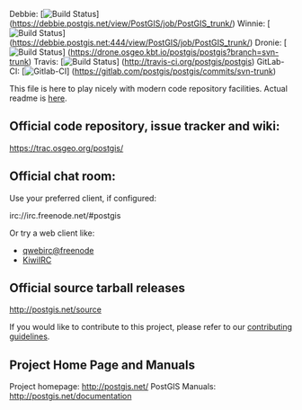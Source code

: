 Debbie:
 [![Build Status](https://debbie.postgis.net/buildStatus/icon?job=PostGIS_trunk)]
 (https://debbie.postgis.net/view/PostGIS/job/PostGIS_trunk/)
Winnie:
 [![Build Status](https://debbie.postgis.net:444/buildStatus/icon?job=PostGIS_trunk)]
 (https://debbie.postgis.net:444/view/PostGIS/job/PostGIS_trunk/)
Dronie:
 [![Build Status](https://drone.osgeo.kbt.io/api/badges/postgis/postgis/status.svg?branch=svn-trunk)]
 (https://drone.osgeo.kbt.io/postgis/postgis?branch=svn-trunk)
Travis:
 [![Build Status](https://secure.travis-ci.org/postgis/postgis.png)]
 (http://travis-ci.org/postgis/postgis)
GitLab-CI:
 [![Gitlab-CI](https://gitlab.com/postgis/postgis/badges/svn-trunk/build.svg)]
 (https://gitlab.com/postgis/postgis/commits/svn-trunk)

This file is here to play nicely with modern code repository facilities.
Actual readme is [here](README.postgis).

## Official code repository, issue tracker and wiki:
https://trac.osgeo.org/postgis/

## Official chat room:

Use your preferred client, if configured:

 irc://irc.freenode.net/#postgis

Or try a web client like:
 - [qwebirc@freenode](https://webchat.freenode.net/?channels=#postgis)
 - [KiwiIRC](https://kiwiirc.com/client/irc.freenode.net/#postgis)

## Official source tarball releases
http://postgis.net/source

If you would like to contribute to this project, please refer to our
[contributing guidelines](CONTRIBUTING.md).

## Project Home Page and Manuals
Project homepage: http://postgis.net/
PostGIS Manuals: http://postgis.net/documentation
